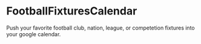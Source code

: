 # FootballFixturesCalendar
Push your favorite football club, nation, league, or competetion fixtures into your google calendar.
